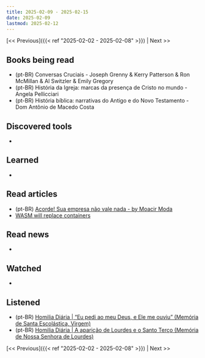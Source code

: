 ```yaml
---
title: 2025-02-09 - 2025-02-15
date: 2025-02-09
lastmod: 2025-02-12
---
```


[<< Previous]({{< ref "2025-02-02 - 2025-02-08" >}}) | Next >>

## Books being read
- (pt-BR) Conversas Cruciais - Joseph Grenny & Kerry Patterson & Ron McMillan &
  Al Switzler & Emily Gregory
- (pt-BR) História da Igreja: marcas da presença de Cristo no mundo - Angela
  Pellicciari
- (pt-BR) História bíblica: narrativas do Antigo e do Novo Testamento - Dom
  Antônio de Macedo Costa

## Discovered tools
-

## Learned
-

## Read articles
- (pt-BR) [Acorde! Sua empresa não vale nada  - by Moacir Moda](https://moacirmoda.substack.com/p/acorde-sua-empresa-nao-vale-nada)
- [WASM will replace containers](https://creston.blog/wasm-will-replace-containers)

## Read news
-

## Watched
-

## Listened
- (pt-BR) [Homilia Diária | “Eu pedi ao meu Deus, e Ele me ouviu” (Memória de Santa Escolástica, Virgem)](https://www.youtube.com/watch?v=Dgz01nVswZU)
- (pt-BR) [Homilia Diária | A aparição de Lourdes e o Santo Terço (Memória de Nossa Senhora de Lourdes)](https://www.youtube.com/watch?v=wZFlcs_HOxk)

[<< Previous]({{< ref "2025-02-02 - 2025-02-08" >}}) | Next >>
